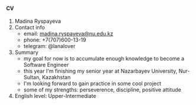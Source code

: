 #### CV
1. Madina Ryspayeva
1. Contact info
    * email: [madina.ryspayeva@nu.edu.kz](mailto:madina.ryspayeva@nu.edu.kz)
    * phone: +7(707)600-13-19
    * telegram: @lanalover
1. Summary
    * my goal for now is to accumulate enough knowledge to become a Software Engineer
    * this year I'm finishing my senior year at Nazarbayev University, Nur-Sultan, Kazakhstan
    * I'm looking forward to gain practice in some cool project
    * some of my strengths: perseverence, discipline, positive attitude
1. English level: Upper-Intermediate
